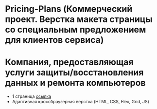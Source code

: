 # Pricing-Plans (Коммерческий проект. Верстка макета страницы со специальным предложением для клиентов сервиса)
# Компания, предоставляющая услуги защиты/восстановления данных и ремонта компьютеров
- 1 страница [ссылка](https://tony-kush.github.io/Pricing-Plans/)
- Адаптивная кроссбраузерная верстка (HTML, CSS, Flex, Grid, JS)

